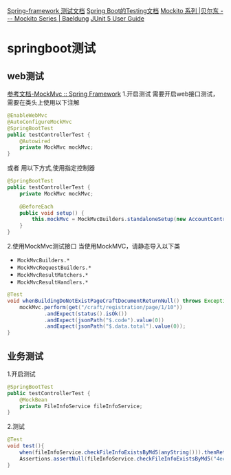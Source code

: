 [Spring-framework 测试文档](https://docs.spring.io/spring-framework/reference/testing.html)
[Spring Boot的Testing文档](https://docs.spring.io/spring-boot/reference/testing/index.html)
[Mockito 系列 |贝尔东 --- Mockito Series | Baeldung](https://www.baeldung.com/mockito-series)
[JUnit 5 User Guide](https://junit.org/junit5/docs/current/user-guide/#writing-tests-annotations)
# springboot测试
## web测试
[参考文档-MockMvc :: Spring Framework](https://docs.spring.io/spring-framework/reference/testing/mockmvc.html)
1.开启测试
需要开启web接口测试，需要在类头上使用以下注解
```java
@EnableWebMvc  
@AutoConfigureMockMvc  
@SpringBootTest
public testControllerTest {
	@Autowired  
	private MockMvc mockMvc;
}
```
或者 用以下方式,使用指定控制器
```java
@SpringBootTest
public testControllerTest {
	private MockMvc mockMvc;
	
	@BeforeEach 
	public void setup() { 
		this.mockMvc = MockMvcBuilders.standaloneSetup(new AccountController()).build();
	}
}
```
2.使用MockMvc测试接口
当使用MockMVC，请静态导入以下类
- `MockMvcBuilders.*`
- `MockMvcRequestBuilders.*`
- `MockMvcResultMatchers.*`
- `MockMvcResultHandlers.*`
```java
@Test
void whenBuildingDoNotExistPageCraftDocumentReturnNull() throws Exception {
	mockMvc.perform(get("/craft/registration/page/1/10"))  
	        .andExpect(status().isOk())  
	        .andExpect(jsonPath("$.code").value(0))  
	        .andExpect(jsonPath("$.data.total").value(0));
}
```
## 业务测试
1.开启测试
```java
@SpringBootTest
public testControllerTest {
	@MockBean  
	private FileInfoService fileInfoService;
}
```
2.测试
```java
@Test  
void test(){
	when(fileInfoService.checkFileInfoExistsByMd5(anyString())).thenReturn(null)
    Assertions.assertNull(fileInfoService.checkFileInfoExistsByMd5("4ec2ca9723cba50d8843b042836b951b"));  
}
```







